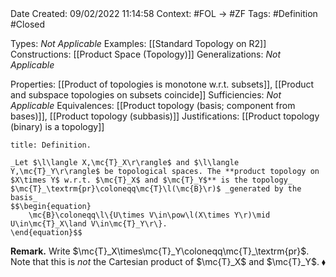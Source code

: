 <br />
<br />

Date Created: 09/02/2022 11:14:58
Context: #FOL $\to$ #ZF
Tags: #Definition #Closed 

Types: _Not Applicable_
Examples: [[Standard Topology on R2]]
Constructions: [[Product Space (Topology)]]
Generalizations: _Not Applicable_

Properties: [[Product of topologies is monotone w.r.t. subsets]], [[Product and subspace topologies on subsets coincide]]
Sufficiencies: _Not Applicable_
Equivalences: [[Product topology (basis; component from bases)]], [[Product topology (subbasis)]]
Justifications: [[Product topology (binary) is a topology]]

``` ad-Definition
title: Definition.

_Let $\l\langle X,\mc{T}_X\r\rangle$ and $\l\langle Y,\mc{T}_Y\r\rangle$ be topological spaces. The **product topology on $X\times Y$ w.r.t. $\mc{T}_X$ and $\mc{T}_Y$** is the topology_ $\mc{T}_\textrm{pr}\coloneqq\mc{T}\l(\mc{B}\r)$ _generated by the basis_
$$\begin{equation}
    \mc{B}\coloneqq\l\{U\times V\in\pow\l(X\times Y\r)\mid U\in\mc{T}_X\land V\in\mc{T}_Y\r\}.
\end{equation}$$

```

**Remark.** Write $\mc{T}_X\times\mc{T}_Y\coloneqq\mc{T}_\textrm{pr}$. Note that this is _not_ the Cartesian product of $\mc{T}_X$ and $\mc{T}_Y$.<span style="float:right;">$\blacklozenge$</span>
